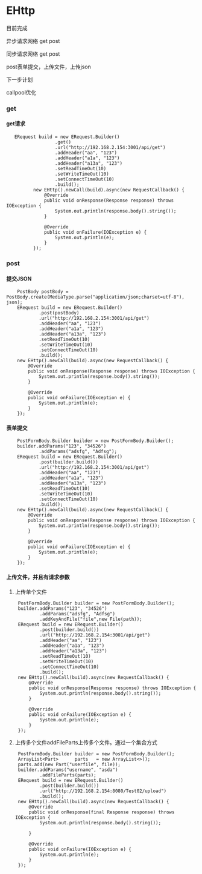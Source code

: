 # EHttp

目前完成

异步请求网络 get post

同步请求网络 get post

post表单提交，上传文件，上传json

下一步计划

callpool优化

### get

#### get请求

       ERequest build = new ERequest.Builder()
                      .get()
                      .url("http://192.168.2.154:3001/api/get")
                      .addHeader("aa", "123")
                      .addHeader("a1a", "123")
                      .addHeader("a13a", "123")
                      .setReadTimeOut(10)
                      .setWriteTimeOut(10)
                      .setConnectTimeOut(10)
                      .build();
              new EHttp().newCall(build).async(new RequestCallback() {
                  @Override
                  public void onResponse(Response response) throws IOException {
                      System.out.println(response.body().string());
                  }

                  @Override
                  public void onFailure(IOException e) {
                      System.out.println(e);
                  }
              });


### post

#### 提交JSON


        PostBody postBody = PostBody.create(MediaType.parse("application/json;charset=utf-8"), json);
        ERequest build = new ERequest.Builder()
                .post(postBody)
                .url("http://192.168.2.154:3001/api/get")
                .addHeader("aa", "123")
                .addHeader("a1a", "123")
                .addHeader("a13a", "123")
                .setReadTimeOut(10)
                .setWriteTimeOut(10)
                .setConnectTimeOut(10)
                .build();
        new EHttp().newCall(build).async(new RequestCallback() {
            @Override
            public void onResponse(Response response) throws IOException {
                System.out.println(response.body().string());
            }

            @Override
            public void onFailure(IOException e) {
                System.out.println(e);
            }
        });


#### 表单提交

        PostFormBody.Builder builder = new PostFormBody.Builder();
        builder.addParams("123", "34526")
                .addParams("adsfg", "Adfsg");
        ERequest build = new ERequest.Builder()
                .post(builder.build())
                .url("http://192.168.2.154:3001/api/get")
                .addHeader("aa", "123")
                .addHeader("a1a", "123")
                .addHeader("a13a", "123")
                .setReadTimeOut(10)
                .setWriteTimeOut(10)
                .setConnectTimeOut(10)
                .build();
        new EHttp().newCall(build).async(new RequestCallback() {
            @Override
            public void onResponse(Response response) throws IOException {
                System.out.println(response.body().string());
            }

            @Override
            public void onFailure(IOException e) {
                System.out.println(e);
            }
        });

#### 上传文件，并且有请求参数

1. 上传单个文件

        PostFormBody.Builder builder = new PostFormBody.Builder();
        builder.addParams("123", "34526")
                .addParams("adsfg", "Adfsg")
                .addKeyAndFile("file",new File(path));
        ERequest build = new ERequest.Builder()
                .post(builder.build())
                .url("http://192.168.2.154:3001/api/get")
                .addHeader("aa", "123")
                .addHeader("a1a", "123")
                .addHeader("a13a", "123")
                .setReadTimeOut(10)
                .setWriteTimeOut(10)
                .setConnectTimeOut(10)
                .build();
        new EHttp().newCall(build).async(new RequestCallback() {
            @Override
            public void onResponse(Response response) throws IOException {
                System.out.println(response.body().string());
            }

            @Override
            public void onFailure(IOException e) {
                System.out.println(e);
            }
        });


2. 上传多个文件addFileParts上传多个文件。通过一个集合方式

        PostFormBody.Builder builder = new PostFormBody.Builder();
        ArrayList<Part>      parts   = new ArrayList<>();
        parts.add(new Part("userfile", file));
        builder.addParams("username", "asda")
                .addFileParts(parts);
        ERequest build = new ERequest.Builder()
                .post(builder.build())
                .url("http://192.168.2.154:8080/Test02/upload")
                .build();
        new EHttp().newCall(build).async(new RequestCallback() {
            @Override
            public void onResponse(final Response response) throws IOException {
                System.out.println(response.body().string());

            }

            @Override
            public void onFailure(IOException e) {
                System.out.println(e);
            }
        });